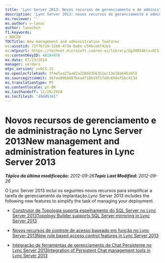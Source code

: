 ```yaml
---
title: 'Lync Server 2013: Novos recursos de gerenciamento e de administração'
description: 'Lync Server 2013: novos recursos de gerenciamento e administração.'
ms.reviewer: ''
ms.author: v-lanac
author: lanachin
f1.keywords:
- NOCSH
TOCTitle: New management and administration features
ms:assetid: 72f7b719-32b0-4736-ba8e-c54bcebf42e5
ms:mtpsurl: https://technet.microsoft.com/en-us/library/Gg398546(v=OCS.15)
ms:contentKeyID: 48184476
ms.date: 07/23/2014
manager: serdars
mtps_version: v=OCS.15
ms.openlocfilehash: 3f4e5aa27aa02a228d4356351ec13e18a645a9f4
ms.sourcegitcommit: 36fee89bb887bea4f18b19f17a8c69daf5bc423d
ms.translationtype: MT
ms.contentlocale: pt-BR
ms.lasthandoff: 11/26/2020
ms.locfileid: "49445341"
---
```

# <a name="new-management-and-administration-features-in-lync-server-2013"></a><span data-ttu-id="e8ab2-103">Novos recursos de gerenciamento e de administração no Lync Server 2013</span><span class="sxs-lookup"><span data-stu-id="e8ab2-103">New management and administration features in Lync Server 2013</span></span>

<div data-xmlns="http://www.w3.org/1999/xhtml">

<div class="topic" data-xmlns="http://www.w3.org/1999/xhtml" data-msxsl="urn:schemas-microsoft-com:xslt" data-cs="https://msdn.microsoft.com/">

<div data-asp="https://msdn2.microsoft.com/asp">



</div>

<div id="mainSection">

<div id="mainBody"><span data-ttu-id="e8ab2-104">

<span> </span></span><span class="sxs-lookup"><span data-stu-id="e8ab2-104">

<span> </span></span></span>

<span data-ttu-id="e8ab2-105">_**Tópico da última modificação:** 2012-09-26_</span><span class="sxs-lookup"><span data-stu-id="e8ab2-105">_**Topic Last Modified:** 2012-09-26_</span></span>

<span data-ttu-id="e8ab2-106">O Lync Server 2013 inclui os seguintes novos recursos para simplificar a tarefa de gerenciamento da implantação.</span><span class="sxs-lookup"><span data-stu-id="e8ab2-106">Lync Server 2013 includes the following new features to simplify the task of managing your deployment.</span></span>

  - [<span data-ttu-id="e8ab2-107">Construtor de Topologia suporta espelhamento do SQL Server no Lync Server 2013</span><span class="sxs-lookup"><span data-stu-id="e8ab2-107">Topology Builder supports SQL Server mirroring in Lync Server 2013</span></span>](lync-server-2013-topology-builder-supports-sql-server-mirroring.md)

  - [<span data-ttu-id="e8ab2-108">Novos recursos de controle de acesso baseado em função no Lync Server 2013</span><span class="sxs-lookup"><span data-stu-id="e8ab2-108">New role based access control features in Lync Server 2013</span></span>](lync-server-2013-has-new-role-based-access-control-features.md)

  - [<span data-ttu-id="e8ab2-109">Integração de ferramentas de gerenciamento de Chat Persistente no Lync Server 2013</span><span class="sxs-lookup"><span data-stu-id="e8ab2-109">Integration of Persistent Chat management tools in Lync Server 2013</span></span>](lync-server-2013-integration-of-persistent-chat-management-tools.md)

<span data-ttu-id="e8ab2-110"></div>

<span> </span>

</div>

</div>

</span><span class="sxs-lookup"><span data-stu-id="e8ab2-110"></div>

<span> </span>

</div>

</div>

</span></span></div>

